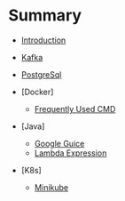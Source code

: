 # Summary

* [Introduction](README.md)
* [Kafka](Kafka_Setup_Via_Docker.md)
* [PostgreSql](PostgreSql_Setup_Via_Docker.md)
* [Docker]
    * [Frequently Used CMD](Frequently_Used_Docker_CMDs.md)

* [Java]
    * [Google Guice](Google_Guice.md)
    * [Lambda Expression](Java/Lambda.md)
* [K8s]
    * [Minikube](K8s_Commond_Cmds.md)
